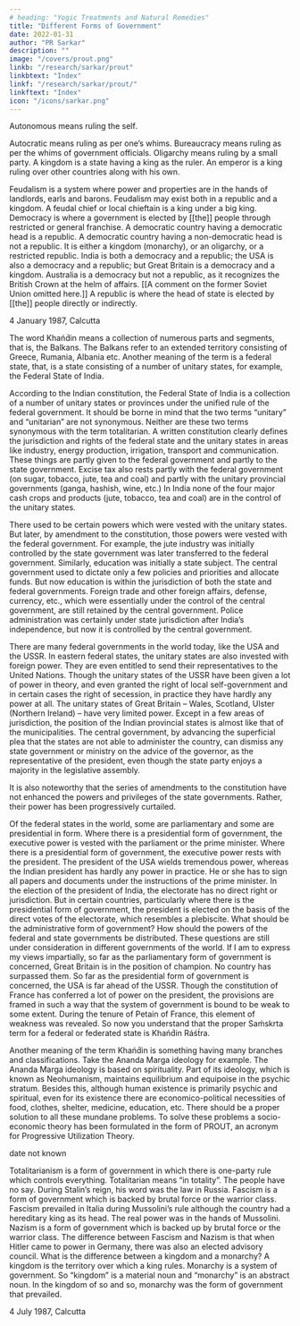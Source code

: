 ```yaml
---
# heading: "Yogic Treatments and Natural Remedies"
title: "Different Forms of Government"
date: 2022-01-31
author: "PR Sarkar"
description: ""
image: "/covers/prout.png"
linkb: "/research/sarkar/prout"
linkbtext: "Index"
linkf: "/research/sarkar/prout/"
linkftext: "Index"
icon: "/icons/sarkar.png"
---
```




Autonomous means ruling the self. 

Autocratic means ruling as per one’s whims. Bureaucracy means ruling as per the whims of government officials. Oligarchy means ruling by a small party. A kingdom is a state having a king as the ruler. An emperor is a king ruling over other countries along with his own.

Feudalism is a system where power and properties are in the hands of landlords, earls and barons. Feudalism may exist both in a republic and a kingdom. A feudal chief or local chieftain is a king under a big king.
Democracy is where a government is elected by [[the]] people through restricted or general franchise. A democratic country having a democratic head is a republic. A democratic country having a non-democratic head is not a republic. It is either a kingdom (monarchy), or an oligarchy, or a restricted republic. India is both a democracy and a republic; the USA is also a democracy and a republic; but Great Britain is a democracy and a kingdom. Australia is a democracy but not a republic, as it recognizes the British Crown at the helm of affairs. [[A comment on the former Soviet Union omitted here.]] A republic is where the head of state is elected by [[the]] people directly or indirectly.

4 January 1987, Calcutta

<!-- Published in: 
Prout in a Nutshell Part 12 [a compilation]
Chapter 14Previous chapter: Some Different Forms of Government -- Section ANext chapter: Some Different Forms of Government -- Section CBeginning of book	Prout in a Nutshell Part 12 [a compilation]
Some Different Forms of Government – Section B
Published in: 
Prout in a Nutshell Part 12 [a compilation]
Notes:
from Shabda Cayaniká Part 12

official source: Prout in a Nutshell Part 12

this version: is the printed Prout in a Nutshell Part 12, 1st edition, version (obvious spelling, punctuation and typographical mistakes only may have been corrected). I.e., this is the most up-to-date version as of the present Electronic Edition. -->

The word Khańd́in means a collection of numerous parts and segments, that is, the Balkans. The Balkans refer to an extended territory consisting of Greece, Rumania, Albania etc. Another meaning of the term is a federal state, that, is a state consisting of a number of unitary states, for example, the Federal State of India. 

According to the Indian constitution, the Federal State of India is a collection of a number of unitary states or provinces under the unified rule of the federal government. It should be borne in mind that the two terms “unitary” and “unitarian” are not synonymous. Neither are these two terms synonymous with the term totalitarian. A written constitution clearly defines the jurisdiction and rights of the federal state and the unitary states in areas like industry, energy production, irrigation, transport and communication. These things are partly given to the federal government and partly to the state government. Excise tax also rests partly with the federal government (on sugar, tobacco, jute, tea and coal) and partly with the unitary provincial governments (ganga, hashish, wine, etc.) In India none of the four major cash crops and products (jute, tobacco, tea and coal) are in the control of the unitary states.

There used to be certain powers which were vested with the unitary states. But later, by amendment to the constitution, those powers were vested with the federal government. For example, the jute industry was initially controlled by the state government was later transferred to the federal government. Similarly, education was initially a state subject. The central government used to dictate only a few policies and priorities and allocate funds. But now education is within the jurisdiction of both the state and federal governments. Foreign trade and other foreign affairs, defense, currency, etc., which were essentially under the control of the central government, are still retained by the central government. Police administration was certainly under state jurisdiction after India’s independence, but now it is controlled by the central government.

There are many federal governments in the world today, like the USA and the USSR. In eastern federal states, the unitary states are also invested with foreign power. They are even entitled to send their representatives to the United Nations. Though the unitary states of the USSR have been given a lot of power in theory, and even granted the right of local self-government and in certain cases the right of secession, in practice they have hardly any power at all. The unitary states of Great Britain – Wales, Scotland, Ulster (Northern Ireland) – have very limited power. Except in a few areas of jurisdiction, the position of the Indian provincial states is almost like that of the municipalities. The central government, by advancing the superficial plea that the states are not able to administer the country, can dismiss any state government or ministry on the advice of the governor, as the representative of the president, even though the state party enjoys a majority in the legislative assembly.

It is also noteworthy that the series of amendments to the constitution have not enhanced the powers and privileges of the state governments. Rather, their power has been progressively curtailed.

Of the federal states in the world, some are parliamentary and some are presidential in form. Where there is a presidential form of government, the executive power is vested with the parliament or the prime minister. Where there is a presidential form of government, the executive power rests with the president. The president of the USA wields tremendous power, whereas the Indian president has hardly any power in practice. He or she has to sign all papers and documents under the instructions of the prime minister. In the election of the president of India, the electorate has no direct right or jurisdiction. But in certain countries, particularly where there is the presidential form of government, the president is elected on the basis of the direct votes of the electorate, which resembles a plebiscite.
What should be the administrative form of government? How should the powers of the federal and state governments be distributed. These questions are still under consideration in different governments of the world. If I am to express my views impartially, so far as the parliamentary form of government is concerned, Great Britain is in the position of champion. No country has surpassed them. So far as the presidential form of government is concerned, the USA is far ahead of the USSR. Though the constitution of France has conferred a lot of power on the president, the provisions are framed in such a way that the system of government is bound to be weak to some extent. During the tenure of Petain of France, this element of weakness was revealed. So now you understand that the proper Saḿskrta term for a federal or federated state is Khańd́in Ráśt́ra.

Another meaning of the term Khańd́in is something having many branches and classifications. Take the Ananda Marga ideology for example. The Ananda Marga ideology is based on spirituality. Part of its ideology, which is known as Neohumanism, maintains equilibrium and equipoise in the psychic stratum. Besides this, although human existence is primarily psychic and spiritual, even for its existence there are economico-political necessities of food, clothes, shelter, medicine, education, etc. There should be a proper solution to all these mundane problems. To solve these problems a socio-economic theory has been formulated in the form of PROUT, an acronym for Progressive Utilization Theory.

date not known

<!-- Published in: 
Prout in a Nutshell Part 12 [a compilation]
Chapter 15Previous chapter: Some Different Forms of Government -- Section BNext chapter: Requirements of an Ideal ConstitutionBeginning of book	Prout in a Nutshell Part 12 [a compilation]
Some Different Forms of Government – Section C
Published in: 
Prout in a Nutshell Part 12 [a compilation]
Notes:
official source: Prout in a Nutshell Part 12

this version: is the printed Prout in a Nutshell Part 12, 1st edition, version (obvious spelling, punctuation and typographical mistakes only may have been corrected). I.e., this is the most up-to-date version as of the present Electronic Edition. -->


Totalitarianism is a form of government in which there is one-party rule which controls everything. Totalitarian means “in totality”. The people have no say. During Stalin’s reign, his word was the law in Russia.
Fascism is a form of government which is backed by brutal force or the warrior class. Fascism prevailed in Italia during Mussolini’s rule although the country had a hereditary king as its head. The real power was in the hands of Mussolini.
Nazism is a form of government which is backed up by brutal force or the warrior class. The difference between Fascism and Nazism is that when Hitler came to power in Germany, there was also an elected advisory council.
What is the difference between a kingdom and a monarchy? A kingdom is the territory over which a king rules. Monarchy is a system of government. So “kingdom” is a material noun and “monarchy” is an abstract noun. In the kingdom of so and so, monarchy was the form of government that prevailed.

4 July 1987, Calcutta

<!-- Published in: 
Prout in a Nutshell Part 12 [a compilation]
Chapter 16Previous chapter: Some Different Forms of Government -- Section CNext chapter: Service Psychology and Group PsychologyBeginning of book	Prout in a Nutshell Part 12 [a compilation]
Requirements of an Ideal Constitution
Published in: 
A Few Problems Solved Part 8
Prout in a Nutshell Part 12 [a compilation]
Notes:
official source: A Few Problems Solved Part 8

this version: is the printed A Few Problems Solved Part 8, 1st edition, version (obvious spelling, punctuation and typographical mistakes only may have been corrected). I.e., this is the most up-to-date version as of the present Electronic Edition. Words in double square brackets [[   ]] are corrections that did not appear in the printed version. -->


